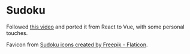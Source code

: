 # Sudoku

Followed [this video](https://www.youtube.com/watch?v=GytUZLK4kwA) and ported it from React to Vue, with some personal touches.

Favicon from [Sudoku icons created by Freepik - Flaticon](https://www.flaticon.com/free-icons/sudoku).